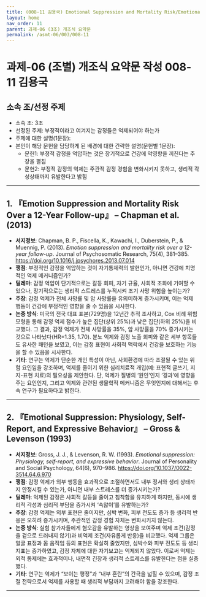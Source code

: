 ```yaml
---
title: (008-11 김용국) Emotional Suppression and Mortality Risk/Emotional Suppression
layout: home
nav_order: 11
parent: 과제-06 (3조) 개조식 요약문
permalink: /asmt-06/003/008-11
---
```


# 과제-06 (조별) 개조식 요약문 작성 008-11 김용국

## 소속 조/선정 주제

- 소속 조: 3조
- 선정된 주제: 부정적이라고 여겨지는 감정들은 억제되어야 하는가
- 주제에 대한 설명(1문장): 
- 본인이 해당 문헌을 담당하게 된 배경에 대한 간략한 설명(문헌별 1문장):  
  - 문헌1: 부정적 감정을 억압하는 것은 장기적으로 건강에 악영향을 끼친다는 주장을 펼침
  - 문헌2: 부정적 감정의 억제는 주관적 감정 경험을 변화시키지 못하고, 생리적 각성상태까지 유발한다고 밝힘

---

## 1. 『Emotion Suppression and Mortality Risk Over a 12-Year Follow-up』 – Chapman et al. (2013)

- **서지정보**: Chapman, B. P., Fiscella, K., Kawachi, I., Duberstein, P., & Muennig, P. (2013). *Emotion suppression and mortality risk over a 12-year follow-up*. Journal of Psychosomatic Research, 75(4), 381–385. https://doi.org/10.1016/j.jpsychores.2013.07.014
- **쟁점**: 부정적인 감정을 억압하는 것이 자기통제력의 발현인가, 아니면 건강에 치명적인 억제 메커니즘인가?
- **딜레마**: 감정 억압이 단기적으로는 갈등 회피, 자기 규율, 사회적 조화에 기여할 수 있으나, 장기적으로는 생리적 스트레스를 누적시켜 조기 사망 위험을 높이는가?
- **주장**: 감정 억제가 전체 사망률 및 암 사망률을 유의미하게 증가시키며, 이는 억제 행동이 건강에 부정적인 영향을 줄 수 있음을 시사한다.
- **논증 방식**: 미국의 전국 대표 표본(729명)을 12년간 추적 조사하고, Cox 비례 위험 모형을 통해 감정 억제 점수가 높은 집단(상위 25%)과 낮은 집단(하위 25%)을 비교했다. 그 결과, 감정 억제가 전체 사망률을 35%, 암 사망률을 70% 증가시키는 것으로 나타났다(HR=1.35, 1.70). 분노 억제와 감정 노출 회피와 같은 세부 항목들도 유사한 패턴을 보였고, 이는 감정 표현이 사회적 맥락에서 건강을 보호하는 기능을 할 수 있음을 시사한다.
- **기타**: 연구는 억제가 단순한 개인 특성이 아닌, 사회환경에 따라 조절될 수 있는 위험 요인임을 강조하며, 억제를 줄이기 위한 심리치료적 개입(예: 표현적 글쓰기, 지지-표현 치료)의 필요성을 제안한다. 단, 억제가 질병의 ‘원인’인지 ‘경과’에 영향을 주는 요인인지, 그리고 억제와 관련된 생물학적 메커니즘은 무엇인지에 대해서는 후속 연구가 필요하다고 밝힌다.

---

## 2. 『Emotional Suppression: Physiology, Self-Report, and Expressive Behavior』 – Gross & Levenson (1993)

- **서지정보**: Gross, J. J., & Levenson, R. W. (1993). *Emotional suppression: Physiology, self-report, and expressive behavior*. Journal of Personality and Social Psychology, 64(6), 970–986. https://doi.org/10.1037/0022-3514.64.6.970
- **쟁점**: 감정 억제가 외부 행동을 효과적으로 조절하면서도 내부 정서와 생리 상태까지 안정시킬 수 있는가, 아니면 내부 스트레스를 더 증가시키는가?
- **딜레마**: 억제된 감정은 사회적 갈등을 줄이고 침착함을 유지하게 하지만, 동시에 생리적 각성과 심리적 부담을 증가시켜 ‘속앓이’를 유발하는가?
- **주장**: 감정 억제는 외부 표현은 줄이지만, 심박 변화, 피부 전도도 증가 등 생리적 반응은 오히려 증가시키며, 주관적인 감정 경험 자체는 변화시키지 않는다.
- **논증 방식**: 실험 참가자들에게 혐오감을 유발하는 영상을 보여주며 억제 조건(감정을 겉으로 드러내지 않기)과 비억제 조건(자유롭게 반응)을 비교했다. 억제 그룹은 얼굴 표정과 몸 움직임 등의 표현은 확실히 줄었지만, 심박수와 피부 전도도 등 생리 지표는 증가하였고, 감정 자체에 대한 자기보고는 억제되지 않았다. 이로써 억제는 외적 통제에는 효과적이나, 내면적 긴장과 생리적 스트레스를 유발한다는 점을 실증했다.
- **기타**: 연구는 억제가 “보이는 평정”과 “내부 혼란”의 간극을 넓힐 수 있으며, 감정 조절 전략으로서 억제를 사용할 때 생리적 부담까지 고려해야 함을 강조한다.

---
